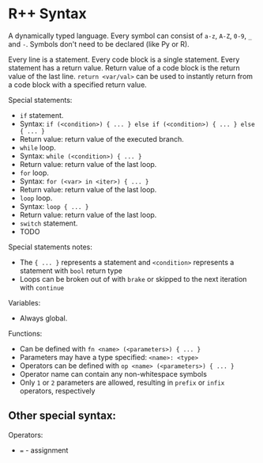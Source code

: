 # R++ Syntax

A dynamically typed language. Every symbol can consist of `a-z`, `A-Z`, `0-9`, `_` and `-`. Symbols don't need to be declared (like Py or R).

Every line is a statement. Every code block is a single statement. Every statement has a return value. Return value of a code block is the return value of the last line. `return <var/val>` can be used to instantly return from a code block with a specified return value.

Special statements:
- `if` statement.
 - Syntax: `if (<condition>) { ... } else if (<condition>) { ... } else { ... }`
 - Return value: return value of the executed branch.
- `while` loop.
 - Syntax: `while (<condition>) { ... }`
 - Return value: return value of the last loop.
- `for` loop.
 - Syntax: `for (<var> in <iter>) { ... }`
 - Return value: return value of the last loop.
- `loop` loop.
 - Syntax: `loop { ... }`
 - Return value: return value of the last loop.
- `switch` statement.
 - TODO

Special statements notes:
- The `{ ... }` represents a statement and `<condition>` represents a statement with `bool` return type
- Loops can be broken out of with `brake` or skipped to the next iteration with `continue`

Variables:
- Always global.

Functions:
- Can be defined with `fn <name> (<parameters>) { ... }`
- Parameters may have a type specified: `<name>: <type>`
- Operators can be defined with `op <name> (<parameters>) { ... }`
 - Operator name can contain any non-whitespace symbols
 - Only `1` or `2` parameters are allowed, resulting in `prefix` or `infix` operators, respectively

Other special syntax:
- 

Operators:
- `=` - assignment
